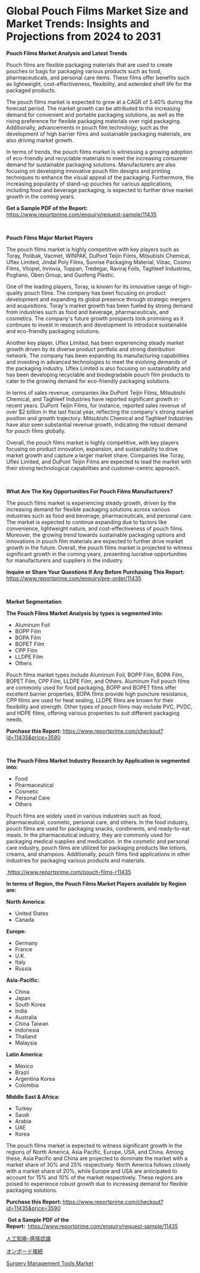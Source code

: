 <p><h1>Global Pouch Films Market Size and Market Trends: Insights and Projections from 2024 to 2031</h1></p><p><strong>Pouch Films Market Analysis and Latest Trends</strong></p>
<p><p>Pouch films are flexible packaging materials that are used to create pouches or bags for packaging various products such as food, pharmaceuticals, and personal care items. These films offer benefits such as lightweight, cost-effectiveness, flexibility, and extended shelf life for the packaged products.</p><p>The pouch films market is expected to grow at a CAGR of 5.40% during the forecast period. The market growth can be attributed to the increasing demand for convenient and portable packaging solutions, as well as the rising preference for flexible packaging materials over rigid packaging. Additionally, advancements in pouch film technology, such as the development of high barrier films and sustainable packaging materials, are also driving market growth.</p><p>In terms of trends, the pouch films market is witnessing a growing adoption of eco-friendly and recyclable materials to meet the increasing consumer demand for sustainable packaging solutions. Manufacturers are also focusing on developing innovative pouch film designs and printing techniques to enhance the visual appeal of the packaging. Furthermore, the increasing popularity of stand-up pouches for various applications, including food and beverage packaging, is expected to further drive market growth in the coming years.</p></p>
<p><strong>Get a Sample PDF of the Report:&nbsp;</strong> <a href="https://www.reportprime.com/enquiry/request-sample/11435">https://www.reportprime.com/enquiry/request-sample/11435</a></p>
<p>&nbsp;</p>
<p><strong>Pouch Films Major Market Players</strong></p>
<p><p>The pouch films market is highly competitive with key players such as Toray, Polibak, Vacmet, WINPAK, DuPont Teijin Films, Mitsubishi Chemical, Uflex Limited, Jindal Poly Films, Sunrise Packaging Material, Vibac, Cosmo Films, Vitopel, Innovia, Toppan, Tredegar, Raviraj Foils, Taghleef Industries, Pogliano, Oben Group, and Guofeng Plastic.</p><p>One of the leading players, Toray, is known for its innovative range of high-quality pouch films. The company has been focusing on product development and expanding its global presence through strategic mergers and acquisitions. Toray's market growth has been fueled by strong demand from industries such as food and beverage, pharmaceuticals, and cosmetics. The company's future growth prospects look promising as it continues to invest in research and development to introduce sustainable and eco-friendly packaging solutions.</p><p>Another key player, Uflex Limited, has been experiencing steady market growth driven by its diverse product portfolio and strong distribution network. The company has been expanding its manufacturing capabilities and investing in advanced technologies to meet the evolving demands of the packaging industry. Uflex Limited is also focusing on sustainability and has been developing recyclable and biodegradable pouch film products to cater to the growing demand for eco-friendly packaging solutions.</p><p>In terms of sales revenue, companies like DuPont Teijin Films, Mitsubishi Chemical, and Taghleef Industries have reported significant growth in recent years. DuPont Teijin Films, for instance, reported sales revenue of over $2 billion in the last fiscal year, reflecting the company's strong market position and growth trajectory. Mitsubishi Chemical and Taghleef Industries have also seen substantial revenue growth, indicating the robust demand for pouch films globally.</p><p>Overall, the pouch films market is highly competitive, with key players focusing on product innovation, expansion, and sustainability to drive market growth and capture a larger market share. Companies like Toray, Uflex Limited, and DuPont Teijin Films are expected to lead the market with their strong technological capabilities and customer-centric approach.</p></p>
<p>&nbsp;</p>
<p><strong>What Are The Key Opportunities For Pouch Films Manufacturers?</strong></p>
<p><p>The pouch films market is experiencing steady growth, driven by the increasing demand for flexible packaging solutions across various industries such as food and beverage, pharmaceuticals, and personal care. The market is expected to continue expanding due to factors like convenience, lightweight nature, and cost-effectiveness of pouch films. Moreover, the growing trend towards sustainable packaging options and innovations in pouch film materials are expected to further drive market growth in the future. Overall, the pouch films market is projected to witness significant growth in the coming years, presenting lucrative opportunities for manufacturers and suppliers in the industry.</p></p>
<p><strong>Inquire or Share Your Questions If Any Before Purchasing This Report:</strong> <a href="https://www.reportprime.com/enquiry/pre-order/11435">https://www.reportprime.com/enquiry/pre-order/11435</a></p>
<p>&nbsp;</p>
<p><strong>Market Segmentation</strong></p>
<p><strong>The Pouch Films Market Analysis by types is segmented into:</strong></p>
<p><ul><li>Aluminum Foil</li><li>BOPP Film</li><li>BOPA Film</li><li>BOPET Film</li><li>CPP Film</li><li>LLDPE Film</li><li>Others</li></ul></p>
<p><p>Pouch films market types include Aluminum Foil, BOPP Film, BOPA Film, BOPET Film, CPP Film, LLDPE Film, and Others. Aluminum Foil pouch films are commonly used for food packaging, BOPP and BOPET films offer excellent barrier properties, BOPA films provide high puncture resistance, CPP films are used for heat sealing, LLDPE films are known for their flexibility and strength. Other types of pouch films may include PVC, PVDC, and HDPE films, offering various properties to suit different packaging needs.</p></p>
<p><strong>Purchase this Report:&nbsp;</strong><a href="https://www.reportprime.com/checkout?id=11435&price=3590">https://www.reportprime.com/checkout?id=11435&price=3590</a></p>
<p>&nbsp;</p>
<p><strong>The Pouch Films Market Industry Research by Application is segmented into:</strong></p>
<p><ul><li>Food</li><li>Pharmaceutical</li><li>Cosmetic</li><li>Personal Care</li><li>Others</li></ul></p>
<p><p>Pouch films are widely used in various industries such as food, pharmaceutical, cosmetic, personal care, and others. In the food industry, pouch films are used for packaging snacks, condiments, and ready-to-eat meals. In the pharmaceutical industry, they are commonly used for packaging medical supplies and medication. In the cosmetic and personal care industry, pouch films are utilized for packaging products like lotions, creams, and shampoos. Additionally, pouch films find applications in other industries for packaging various products and materials.</p></p>
<p><a href="https://www.reportprime.com/pouch-films-r11435">&nbsp;https://www.reportprime.com/pouch-films-r11435</a></p>
<p><strong>In terms of Region, the Pouch Films Market Players available by Region are:</strong></p>
<p>
    <p> <strong> North America: </strong>
        <ul>
            <li>United States</li>
            <li>Canada</li>
        </ul>
        </p> 
    <p> <strong> Europe: </strong>
        <ul>
            <li>Germany</li>
            <li>France</li>
            <li>U.K.</li>
            <li>Italy</li>
            <li>Russia</li>
        </ul>
        </p> 
    <p> <strong> Asia-Pacific: </strong>
        <ul>
            <li>China</li>
            <li>Japan</li>
            <li>South Korea</li>
            <li>India</li>
            <li>Australia</li>
            <li>China Taiwan</li>
            <li>Indonesia</li>
            <li>Thailand</li>
            <li>Malaysia</li>
        </ul>
        </p> 
    <p> <strong> Latin America: </strong>
        <ul>
            <li>Mexico</li>
            <li>Brazil</li>
            <li>Argentina Korea</li>
            <li>Colombia</li>
        </ul>
        </p> 
    <p> <strong> Middle East & Africa: </strong>
        <ul>
            <li>Turkey</li>
            <li>Saudi</li>
            <li>Arabia</li>
            <li>UAE</li>
            <li>Korea</li>
        </ul>
    </p>
    </p>
<p><p>The pouch films market is expected to witness significant growth in the regions of North America, Asia Pacific, Europe, USA, and China. Among these, Asia Pacific and China are projected to dominate the market with a market share of 30% and 25% respectively. North America follows closely with a market share of 20%, while Europe and USA are anticipated to account for 15% and 10% of the market respectively. These regions are poised to experience robust growth due to increasing demand for flexible packaging solutions.</p></p>
<p><strong>Purchase this Report: </strong><a href="https://www.reportprime.com/checkout?id=11435&price=3590">https://www.reportprime.com/checkout?id=11435&price=3590</a></p>
<p>&nbsp;<strong>Get a Sample PDF of the Report:&nbsp;&nbsp;</strong><a href="https://www.reportprime.com/enquiry/request-sample/11435">https://www.reportprime.com/enquiry/request-sample/11435</a></p>
<p><strong></strong></p>
<p><p><a href="https://github.com/DwightHuels1/Market-Research-Report-List-1/blob/main/948104682729.md">人工知能-感情認識</a></p><p><a href="https://github.com/JanickJohns/Market-Research-Report-List-1/blob/main/891484682730.md">オンボード接続</a></p><p><a href="https://view.publitas.com/reportprime-1/surgery-management-tools-market-insight-market-trends-growth-forecasted-from-2024-to-2031/">Surgery Management Tools Market</a></p></p>